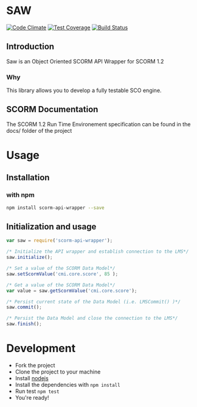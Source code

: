 # SAW
[![Code Climate](https://codeclimate.com/github/marco-loche/saw/badges/gpa.svg)](https://codeclimate.com/github/marco-loche/saw)
[![Test Coverage](https://codeclimate.com/github/marco-loche/saw/badges/coverage.svg)](https://codeclimate.com/github/marco-loche/saw)
[![Build Status](https://travis-ci.org/marco-loche/saw.svg)](https://travis-ci.org/marco-loche/saw)
## Introduction
Saw is an Object Oriented SCORM API Wrapper for SCORM 1.2
### Why
This library allows you to develop a fully testable SCO engine.
## SCORM Documentation
The SCORM 1.2 Run Time Environement specification can be found in the docs/ folder of the project
# Usage
## Installation
### with npm
```Bash
npm install scorm-api-wrapper --save
```
## Initialization and usage

```JavaScript
var saw = require('scorm-api-wrapper');

/* Initialize the API wrapper and establish connection to the LMS*/
saw.initialize();

/* Set a value of the SCORM Data Model*/
saw.setScormValue('cmi.core.score', 85 );

/* Get a value of the SCORM Data Model*/
var value = saw.getScormValue('cmi.core.score');

/* Persist current state of the Data Model (i.e. LMSCommit() )*/
saw.commit();

/* Persist the Data Model and close the connection to the LMS*/
saw.finish();

```

# Development

 * Fork the project
 * Clone the project to your machine
 * Install [nodejs](http://nodejs.org/)
 * Install the dependencies with ```npm install```
 * Run test ```npm test```
 * You're ready!


